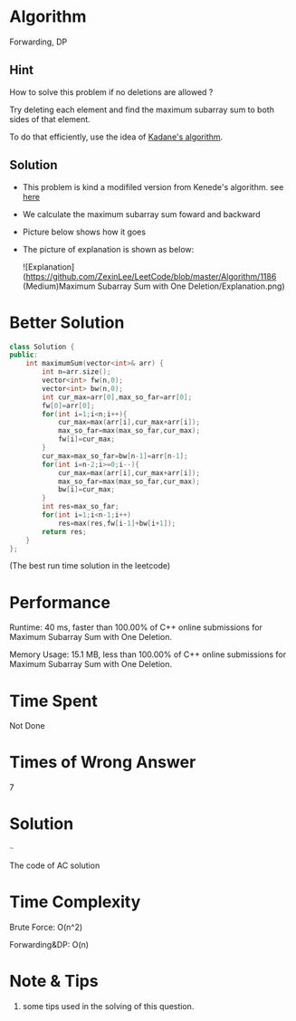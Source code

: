# Algorithm

Forwarding, DP

## Hint

How to solve this problem if no deletions are allowed ?

Try deleting each element and find the maximum subarray sum to both sides of that element.

To do that efficiently, use the idea of [Kadane's algorithm](https://www.jianshu.com/p/89939a9dc3e1).

## Solution

- This problem is kind a modifiled version from Kenede's algorithm. see [here](https://en.wikipedia.org/wiki/Maximum_subarray_problem)

- We calculate the maximum subarray sum foward and backward

- Picture below shows how it goes

- The picture of explanation is shown as below:

  ![Explanation](https://github.com/ZexinLee/LeetCode/blob/master/Algorithm/1186 (Medium)Maximum Subarray Sum with One Deletion/Explanation.png)

# Better Solution

```c++
class Solution {
public:
    int maximumSum(vector<int>& arr) {
        int n=arr.size();
        vector<int> fw(n,0);
        vector<int> bw(n,0);
        int cur_max=arr[0],max_so_far=arr[0];
        fw[0]=arr[0];
        for(int i=1;i<n;i++){
            cur_max=max(arr[i],cur_max+arr[i]);
            max_so_far=max(max_so_far,cur_max);
            fw[i]=cur_max;
        }
        cur_max=max_so_far=bw[n-1]=arr[n-1];
        for(int i=n-2;i>=0;i--){
            cur_max=max(arr[i],cur_max+arr[i]);
            max_so_far=max(max_so_far,cur_max);
            bw[i]=cur_max;
        }
        int res=max_so_far;
        for(int i=1;i<n-1;i++)
            res=max(res,fw[i-1]+bw[i+1]);
        return res;
    }
};
```

(The best run time solution in the leetcode)

# Performance

Runtime: 40 ms, faster than 100.00% of C++ online submissions for Maximum Subarray Sum with One Deletion.

Memory Usage: 15.1 MB, less than 100.00% of C++ online submissions for Maximum Subarray Sum with One Deletion.

# Time Spent

Not Done

# Times of Wrong Answer

7

# Solution

```c++
~
```

The code of AC solution

# Time Complexity

Brute Force: O(n^2)

Forwarding&DP: O(n)

# Note & Tips

1. some tips used in the solving of this question.